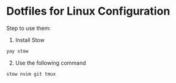 # Dotfiles for Linux Configuration 

Step to use them:
1. Install Stow
  ```bash
  yay stow 
  ```
2. Use the following command
  ```bash
  stow nvim git tmux
  ```
